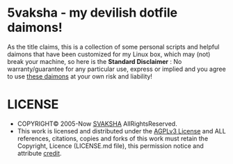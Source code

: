 # 5vaksha - my devilish dotfile daimons!

As the title claims, this is a collection of some personal scripts and helpful daimons that have been customized for my Linux box, which may (not) break your machine, so here is the **Standard Disclaimer** : No warranty/guarantee for any particular use, express or implied and you agree to use [these daimons](http://svaksha.github.io/5vaksha) at your own risk and liability! 

# LICENSE
+ COPYRIGHT© 2005-Now [SVAKSHA](http://svaksha.com/pages/Bio) AllRightsReserved.
+ This work is licensed and distributed under the [AGPLv3 License](http://www.gnu.org/licenses/agpl-3.0.html) and ALL references, citations, copies and forks of this work must retain the Copyright, Licence (LICENSE.md file), this permission notice and attribute [credit](https://en.wikipedia.org/wiki/Creative_Commons_license#Attribution).

[svaksha]: https://github.com/svaksha "svaksha"

